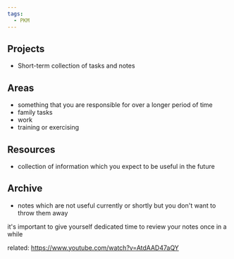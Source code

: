 ```yaml
---
tags:
  - PKM
---
```




## Projects 
- Short-term collection of tasks and notes
## Areas 
- something that you are responsible for over a longer period of time 
- family tasks 
- work
- training or exercising 

## Resources 
- collection of information which you expect to be useful in the future 

## Archive 
- notes which are not useful currently or shortly but you don't want to throw them away


it's important to give yourself dedicated time to review your notes once in a while 

related: https://www.youtube.com/watch?v=AtdAAD47aQY